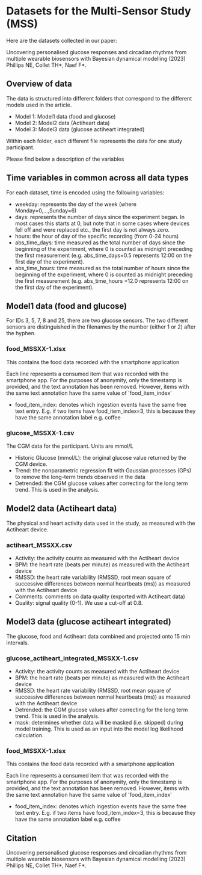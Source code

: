 # Datasets for the Multi-Sensor Study (MSS)

Here are the datasets collected in our paper: 

Uncovering personalised glucose responses and circadian rhythms from multiple wearable biosensors with Bayesian dynamical modelling (2023) Phillips NE, Collet TH\*, Naef F\*. 

## Overview of data

The data is structured into different folders that correspond to the different models used in the article.

- Model 1: Model1 data (food and glucose)
- Model 2: Model2 data (Actiheart data)
- Model 3: Model3 data (glucose actiheart integrated)

Within each folder, each different file represents the data for one study participant.

Please find below a description of the variables

## Time variables in common across all data types

For each dataset, time is encoded using the following variables:

- weekday: represents the day of the week (where Monday=0,...,Sunday=6)
- days: represents the number of days since the experiment began. In most cases this starts at 0, but note that in some cases where devices fell off and were replaced etc., the first day is not always zero.
- hours: the hour of day of the specific recording (from 0-24 hours)
- abs_time_days: time measured as the total number of days since the beginning of the experiment, where 0 is counted as midnight preceding the first measurement (e.g. abs_time_days=0.5 represents 12:00 on the first day of the experiment).
- abs_time_hours: time measured as the total number of hours since the beginning of the experiment, where 0 is counted as midnight preceding the first measurement (e.g. abs_time_hours =12.0 represents 12:00 on the first day of the experiment).

## Model1 data (food and glucose)

For IDs 3, 5, 7, 8 and 25, there are two glucose sensors. The two different sensors are distinguished in the filenames by the number (either 1 or 2) after the hyphen.

### food_MSSXX-1.xlsx 

This contains the food data recorded with the smartphone application

Each line represents a consumed item that was recorded with the smartphone app. For the purposes of anonymity, only the timestamp is provided, and the text annotation has been removed. However, items with the same text annotation have the same value of 'food_item_index'

- food_item_index: denotes which ingestion events have the same free text entry. E.g. if two items have food_item_index=3, this is because they have the same annotation label e.g. coffee

### glucose_MSSXX-1.csv

The CGM data for the participant. Units are mmol/L

- Historic Glucose (mmol/L): the original glucose value returned by the CGM device.
- Trend: the nonparametric regression fit with Gaussian processes (GPs) to remove the long-term trends observed in the data
- Detrended: the CGM glucose values after correcting for the long term trend. This is used in the analysis.

## Model2 data (Actiheart data)

The physical and heart activity data used in the study, as measured with the Actiheart device.

### actiheart_MSSXX.csv

- Activity: the activity counts as measured with the Actiheart device
- BPM: the heart rate (beats per minute) as measured with the Actiheart device
- RMSSD: the heart rate variability (RMSSD, root mean square of successive differences between normal heartbeats (ms)) as measured with the Actiheart device
- Comments: comments on data quality (exported with Actiheart data)
- Quality: signal quality (0-1). We use a cut-off at 0.8.

## Model3 data (glucose actiheart integrated)

The glucose, food and Actiheart data combined and projected onto 15 min intervals.

### glucose_actiheart_integrated_MSSXX-1.csv

- Activity: the activity counts as measured with the Actiheart device
- BPM: the heart rate (beats per minute) as measured with the Actiheart device
- RMSSD: the heart rate variability (RMSSD, root mean square of successive differences between normal heartbeats (ms)) as measured with the Actiheart device
- Detrended: the CGM glucose values after correcting for the long term trend. This is used in the analysis.
- mask: determines whether data will be masked (i.e. skipped) during model training. This is used as an input into the model log likelihood calculation.

### food_MSSXX-1.xlsx 

This contains the food data recorded with a smartphone application

Each line represents a consumed item that was recorded with the smartphone app. For the purposes of anonymity, only the timestamp is provided, and the text annotation has been removed. However, items with the same text annotation have the same value of 'food_item_index'

- food_item_index: denotes which ingestion events have the same free text entry. E.g. if two items have food_item_index=3, this is because they have the same annotation label e.g. coffee

## Citation

Uncovering personalised glucose responses and circadian rhythms from multiple wearable biosensors with Bayesian dynamical modelling (2023) Phillips NE, Collet TH\*, Naef F\*. 
